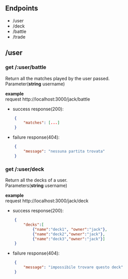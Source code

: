 ## Endpoints

* /user
* /deck
* /battle
* /trade

## /user

### get /:user/battle  
Return all the matches played by the user passed.  
Parameter(**string** username)  

**example**  
request http://localhost:3000/jack/battle  

* success response(200):  
```json
	{  
		"matches": [...]  
	}  
```
* failure response(404):  
```json
	{  
		"message": "nessuna partita trovata"  
	}  
```
### get /:user/deck  
Return all the decks of a user.  
Parameters(**string** username)  

**example**  
request http://localhost:3000/jack/deck

* success response(200):
```json
	{
		"decks":[
			{"name":"deck1", "owner":"jack"},
			{"name":"deck2","owner":"jack"},
			{"name":"deck3","owner":"jack"}]
	}
```

* failure response(404):  
```json
	{
		"message": "impossibile trovare questo deck"
	}
```
